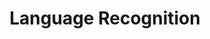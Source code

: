 ---
title: "Language Recognition"

categories: ['']

tags: ['Language', 'Recognition']

arwords: 'التعرف على اللغة'

arexps: []

enwords: ['Language Recognition']

enexps: []

arlexicons: 'ع'

enlexicons: 'L'

authors: ['Ruqayya Roshdy']

translators: ['']

citations: 'مقدمة في حوسبة اللغة العربية'

sources: 'مركز الملك عبدالله بن عبدالعزيز الدولي لخدمة اللغة العربية'

slug: ""
---